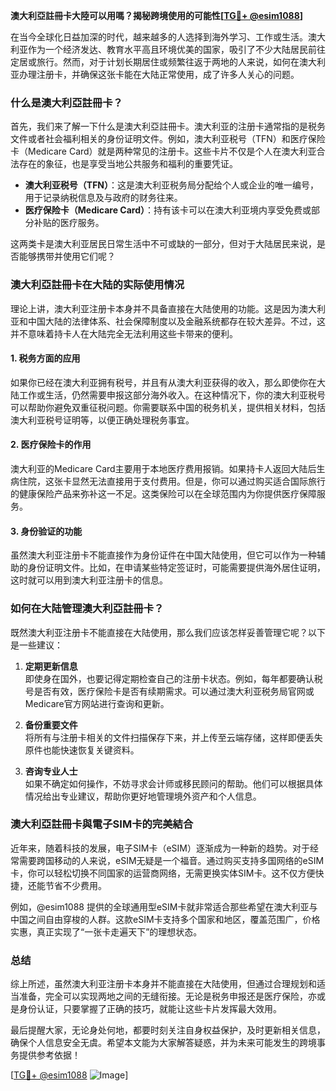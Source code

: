 **澳大利亞註冊卡大陸可以用嗎？揭秘跨境使用的可能性[[TG💪+ @esim1088](https://t.me/s/esim1088)]**

在当今全球化日益加深的时代，越来越多的人选择到海外学习、工作或生活。澳大利亚作为一个经济发达、教育水平高且环境优美的国家，吸引了不少大陆居民前往定居或旅行。然而，对于计划长期居住或频繁往返于两地的人来说，如何在澳大利亚办理注册卡，并确保这张卡能在大陆正常使用，成了许多人关心的问题。

### **什么是澳大利亞註冊卡？**

首先，我们来了解一下什么是澳大利亞註冊卡。澳大利亚的注册卡通常指的是税务文件或者社会福利相关的身份证明文件。例如，澳大利亚税号（TFN）和医疗保险卡（Medicare Card）就是两种常见的注册卡。这些卡片不仅是个人在澳大利亚合法存在的象征，也是享受当地公共服务和福利的重要凭证。

- **澳大利亚税号（TFN）**：这是澳大利亚税务局分配给个人或企业的唯一编号，用于记录纳税信息及与政府的财务往来。
- **医疗保险卡（Medicare Card）**：持有该卡可以在澳大利亚境内享受免费或部分补贴的医疗服务。

这两类卡是澳大利亚居民日常生活中不可或缺的一部分，但对于大陆居民来说，是否能够携带并使用它们呢？

### **澳大利亞註冊卡在大陆的实际使用情况**

理论上讲，澳大利亚注册卡本身并不具备直接在大陆使用的功能。这是因为澳大利亚和中国大陆的法律体系、社会保障制度以及金融系统都存在较大差异。不过，这并不意味着持卡人在大陆完全无法利用这些卡带来的便利。

#### **1. 税务方面的应用**
如果你已经在澳大利亚拥有税号，并且有从澳大利亚获得的收入，那么即使你在大陆工作或生活，仍然需要申报这部分海外收入。在这种情况下，你的澳大利亚税号可以帮助你避免双重征税问题。你需要联系中国的税务机关，提供相关材料，包括澳大利亚税号证明等，以便正确处理税务事宜。

#### **2. 医疗保险卡的作用**
澳大利亚的Medicare Card主要用于本地医疗费用报销。如果持卡人返回大陆后生病住院，这张卡显然无法直接用于支付费用。但是，你可以通过购买适合国际旅行的健康保险产品来弥补这一不足。这类保险可以在全球范围内为你提供医疗保障服务。

#### **3. 身份验证的功能**
虽然澳大利亚注册卡不能直接作为身份证件在中国大陆使用，但它可以作为一种辅助的身份证明文件。比如，在申请某些特定签证时，可能需要提供海外居住证明，这时就可以用到澳大利亚注册卡的信息。

### **如何在大陆管理澳大利亞註冊卡？**

既然澳大利亚注册卡不能直接在大陆使用，那么我们应该怎样妥善管理它呢？以下是一些建议：

1. **定期更新信息**  
   即使身在国外，也要记得定期检查自己的注册卡状态。例如，每年都要确认税号是否有效，医疗保险卡是否有续期需求。可以通过澳大利亚税务局官网或Medicare官方网站进行查询和更新。

2. **备份重要文件**  
   将所有与注册卡相关的文件扫描保存下来，并上传至云端存储，这样即便丢失原件也能快速恢复关键资料。

3. **咨询专业人士**  
   如果不确定如何操作，不妨寻求会计师或移民顾问的帮助。他们可以根据具体情况给出专业建议，帮助你更好地管理境外资产和个人信息。

### **澳大利亞註冊卡與電子SIM卡的完美結合**

近年来，随着科技的发展，电子SIM卡（eSIM）逐渐成为一种新的趋势。对于经常需要跨国移动的人来说，eSIM无疑是一个福音。通过购买支持多国网络的eSIM卡，你可以轻松切换不同国家的运营商网络，无需更换实体SIM卡。这不仅方便快捷，还能节省不少费用。

例如，@esim1088 提供的全球通用型eSIM卡就非常适合那些希望在澳大利亚与中国之间自由穿梭的人群。这款eSIM卡支持多个国家和地区，覆盖范围广，价格实惠，真正实现了“一张卡走遍天下”的理想状态。

### **总结**

综上所述，虽然澳大利亚注册卡本身并不能直接在大陆使用，但通过合理规划和适当准备，完全可以实现两地之间的无缝衔接。无论是税务申报还是医疗保险，亦或是身份认证，只要掌握了正确的技巧，就能让这些卡片发挥最大效用。

最后提醒大家，无论身处何地，都要时刻关注自身权益保护，及时更新相关信息，确保个人信息安全无虞。希望本文能为大家解答疑惑，并为未来可能发生的跨境事务提供参考依据！

[[TG💪+ @esim1088](https://t.me/s/esim1088) ![Image](https://i.postimg.cc/4NQfJmqS/Snipaste-2025-05-13-00-14-12.png)]